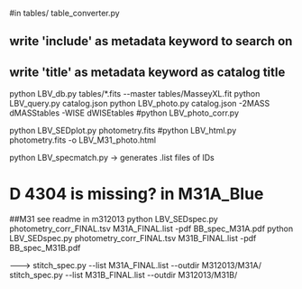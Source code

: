 #in tables/
table_converter.py
## write 'include' as metadata keyword to search on
## write 'title' as metadata keyword as catalog title

python LBV_db.py tables/*.fits --master tables/MasseyXL.fit
python LBV_query.py catalog.json
python LBV_photo.py catalog.json -2MASS dMASStables -WISE dWISEtables
#python LBV_photo_corr.py

python LBV_SEDplot.py photometry.fits
#python LBV_html.py photometry.fits -o LBV_M31_photo.html

python LBV_specmatch.py
   -> generates .list files of IDs


# D 4304 is missing? in M31A_Blue

##M31
see readme in m312013
python LBV_SEDspec.py photometry_corr_FINAL.tsv M31A_FINAL.list -pdf BB_spec_M31A.pdf
python LBV_SEDspec.py photometry_corr_FINAL.tsv M31B_FINAL.list -pdf BB_spec_M31B.pdf

---> 
stitch_spec.py --list M31A_FINAL.list --outdir M312013/M31A/
stitch_spec.py --list M31B_FINAL.list --outdir M312013/M31B/

